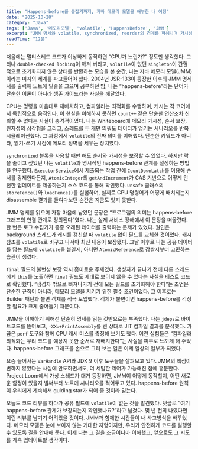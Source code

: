 ```yaml
---
title: "Happens-before를 붙잡기까지, 자바 메모리 모델을 해부한 내 여정"
date: "2025-10-28"
category: "Java"
tags: ['Java', '메모리모델', 'volatile', 'HappensBefore', 'JMM']
excerpt: "JMM 명세와 volatile, synchronized, reorder의 경계를 파헤치며 가시성과 순서를 이해한 개발자의 기록"
readTime: "12분"
---
```


처음에는 멀티스레드 코드가 이상하게 동작하면 “CPU가 느린가?” 정도만 생각했다. 그러나 `double-checked locking`이 깨져 버리고, `volatile`이 없던 `singleton`이 간헐적으로 초기화되지 않은 상태를 반환하는 모습을 본 순간, 나는 자바 메모리 모델(JMM)이라는 미지의 세계를 파고들어야 했다. 2004년 JSR-133이 등장한 이후의 JMM 명세서를 출력해 노트에 밑줄을 그으며 공부하던 밤, 나는 “happens-before”라는 단어가 단순한 이론이 아니라 생존 가이드라는 사실을 깨달았다.

CPU는 명령을 마음대로 재배치하고, 컴파일러는 최적화를 수행하며, 캐시는 각 코어에서 독립적으로 움직인다. 이 현실을 이해하지 못하면 `count++` 같은 단순한 연산조차 신뢰할 수 없다는 사실이 충격적이었다. 나는 Whiteboard에 메모리 가시성, 순서 보장, 원자성의 삼각형을 그리고, 스레드를 두 개만 띄워도 데이터가 엉키는 시나리오를 반복 시뮬레이션했다. 그 과정에서 `volatile`의 진짜 의미를 이해했다. 단순한 키워드가 아니라, 읽기-쓰기 시점에 메모리 장벽을 세우는 장치였다.

`synchronized` 블록을 사용할 때만 해도 순서와 가시성을 보장할 수 있었다. 하지만 락을 줄이고 싶었던 나는 `volatile`과 명시적인 happens-before 관계를 설정하는 방법을 연구했다. `ExecutorService`에서 제출되는 작업 간에 `CountDownLatch`를 이용해 순서를 강제한다든지, `AtomicInteger`의 `getAndIncrement`가 CAS 기반으로 어떻게 안전한 업데이트를 제공하는지 소스 코드를 통해 확인했다. `Unsafe` 클래스의 `storeFence()`와 `loadFence()`를 실험하며, 실제로 CPU 명령어가 어떻게 배치되는지 disassemble 결과를 들여다보던 순간은 지금도 잊지 못한다.

JMM 명세를 읽으며 가장 마음에 남았던 문장은 “프로그램의 의미는 happens-before 그래프의 연결 관계로 정의된다”였다. 나는 실제 서비스 장애에서 이 문장을 떠올렸다. 한 번은 로그 수집기가 종종 오래된 데이터를 출력하는 문제가 있었다. 원인은 background 스레드가 캐시를 갱신할 때 `volatile` 없이 필드를 교체한 것이었다. 캐시 참조를 `volatile`로 바꾸고 나서야 최신 내용이 보장됐다. 그날 이후로 나는 공유 데이터를 담는 필드에 `volatile`을 붙일지, 아니면 `AtomicReference`로 감쌀지부터 고민하는 습관이 생겼다.

`final` 필드의 불변성 보장 역시 흥미로운 주제였다. 생성자가 끝나기 전에 다른 스레드에게 `this`를 노출하면 `final` 필드도 제대로 보이지 않을 수 있다는 사실을 테스트 코드로 확인했다. “생성자 밖으로 빠져나가기 전에 모든 필드를 초기화해야 한다”는 조언은 단순한 규칙이 아니라, 메모리 모델을 지키기 위한 필수 조건이었다. 그 이후로는 Builder 패턴과 불변 객체를 적극 도입했다. 객체가 불변이면 happens-before를 걱정할 필요가 크게 줄어들기 때문이다.

JMM을 이해하기 위해선 단순히 명세를 읽는 것만으로는 부족했다. 나는 `jdeps`로 바이트코드를 뜯어보고, `-XX:+PrintAssembly`를 켠 상태로 JIT 컴파일 결과를 분석했다. 가끔은 `perf` 도구와 함께 CPU 캐시 미스를 측정해 보기도 했다. 이런 실험들은 “컴파일러 최적화는 우리 코드를 예상치 못한 순서로 재배치한다”는 사실을 피부로 느끼게 해 주었다. happens-before 그래프를 손으로 그려 보는 일은 이제 일상의 일부가 되었다.

요즘 들어서는 `VarHandle` API와 JDK 9 이후 도구들을 살펴보고 있다. JMM의 핵심이 변하지 않았다는 사실에 안도하면서도, 더 세밀한 제어가 가능해진 점에 흥분한다. Project Loom에서 가상 스레드가 대거 등장하면, JMM이 어떻게 동작할지, 어떤 새로운 함정이 있을지 벌써부터 노트에 시나리오를 적어두고 있다. happens-before 원칙이 우리에게 계속해서 guiding star가 되어 줄 것이라 믿는다.

오늘도 코드 리뷰를 하다가 공유 필드에 `volatile`이 없는 것을 발견했다. 댓글로 “여기 happens-before 관계가 보장되는지 확인했나요?”라고 남겼다. 몇 년 전의 나였다면 이런 리뷰를 남기기 어려웠을 것이다. JMM과 함께한 시간들이 내 사고방식을 바꾸었다. 메모리 모델은 눈에 보이지 않는 거대한 지형이지만, 우리가 안전하게 코드를 실행할 수 있도록 길을 안내해 준다. 이제 나는 그 길을 조금이나마 이해했고, 앞으로도 그 지도를 계속 업데이트할 생각이다.
